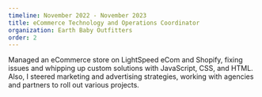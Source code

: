 ```yaml
---
timeline: November 2022 - November 2023
title: eCommerce Technology and Operations Coordinator
organization: Earth Baby Outfitters
order: 2
---
```


Managed an eCommerce store on LightSpeed eCom and Shopify, fixing issues and whipping up custom solutions with JavaScript, CSS, and HTML. Also, I steered marketing and advertising strategies, working with agencies and partners to roll out various projects.
